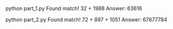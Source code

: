 python part_1.py
Found match! 32 + 1988
Answer:  63616

python part_2.py
Found match! 72 + 897 + 1051
Answer:  67877784